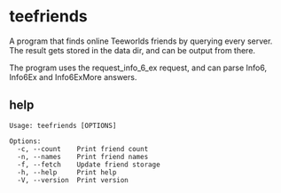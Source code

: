 # teefriends
A program that finds online Teeworlds friends by querying every server.
The result gets stored in the data dir, and can be output from there.

The program uses the request_info_6_ex request, and can parse Info6, Info6Ex and Info6ExMore answers.

## help

```console
Usage: teefriends [OPTIONS]

Options:
  -c, --count    Print friend count
  -n, --names    Print friend names
  -f, --fetch    Update friend storage
  -h, --help     Print help
  -V, --version  Print version
```
